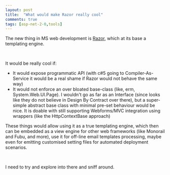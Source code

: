 ```yaml
---
layout: post
title:  "What would make Razor really cool"
comments: true
tags: [asp-net-2-0,tools]
---
```



The new thing in MS web development is [Razor](http://weblogs.asp.net/scottgu/archive/2010/07/02/introducing-razor.aspx), which at its base a templating engine.

&#160;

It would be really cool if:
- It would expose programmatic API (with c#5 going to Compiler-As-Service it would be a real shame if Razor would not behave the same way)
- It would not enforce an over bloated base-class (like, erm, System.Web.UI.Page). I wouldn't go as far as an Interface (since looks like they do not believe in Design By Contract over there), but a super-simple abstract base class with minimal pre-set behaviour would be nice. It is doable with still supporting Webforms/MVC integration using wrappers (like the HttpContextBase approach)

These things would allow using it as a true templating engine, which then can be embedded as a view engine for other web frameworks (like Monorail and Fubu, and more), use it for off-line email templates processing, maybe even for emitting customised setting files for automated deployment scenarios.

&#160;

I need to try and explore into there and sniff around.

